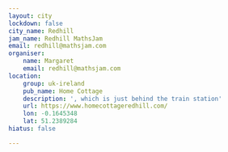 ```yaml
---
layout: city
lockdown: false
city_name: Redhill
jam_name: Redhill MathsJam
email: redhill@mathsjam.com
organiser:
    name: Margaret
    email: redhill@mathsjam.com
location:
    group: uk-ireland
    pub_name: Home Cottage
    description: ', which is just behind the train station'
    url: https://www.homecottageredhill.com/
    lon: -0.1645348
    lat: 51.2389284
hiatus: false

---
```


